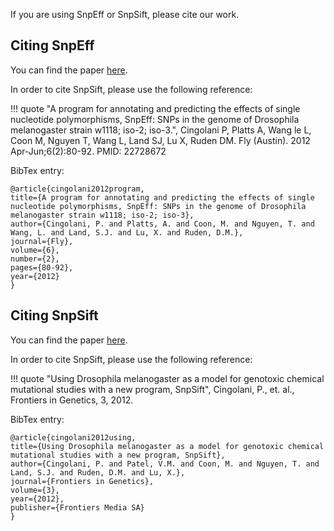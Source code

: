 If you are using SnpEff or SnpSift, please cite our work.

## Citing SnpEff

You can find the paper [here](adds/SnpEff_paper.pdf).

In order to cite SnpSift, please use the following reference:

!!! quote
    "A program for annotating and predicting the effects of single nucleotide polymorphisms, SnpEff: SNPs in the genome of Drosophila melanogaster strain w1118; iso-2; iso-3.", Cingolani P, Platts A, Wang le L, Coon M, Nguyen T, Wang L, Land SJ, Lu X, Ruden DM. Fly (Austin). 2012 Apr-Jun;6(2):80-92.  PMID: 22728672

BibTex entry:
```
@article{cingolani2012program,
title={A program for annotating and predicting the effects of single nucleotide polymorphisms, SnpEff: SNPs in the genome of Drosophila melanogaster strain w1118; iso-2; iso-3},
author={Cingolani, P. and Platts, A. and Coon, M. and Nguyen, T. and Wang, L. and Land, S.J. and Lu, X. and Ruden, D.M.},
journal={Fly},
volume={6},
number={2},
pages={80-92},
year={2012}
}
```

## Citing SnpSift

You can find the paper [here](adds/SnpSift_paper.pdf).

In order to cite SnpSift, please use the following reference:

!!! quote
    "Using Drosophila melanogaster as a model for genotoxic chemical mutational studies with a new program, SnpSift", Cingolani, P., et. al., Frontiers in Genetics, 3, 2012.

BibTex entry:
```
@article{cingolani2012using,
title={Using Drosophila melanogaster as a model for genotoxic chemical mutational studies with a new program, SnpSift},
author={Cingolani, P. and Patel, V.M. and Coon, M. and Nguyen, T. and Land, S.J. and Ruden, D.M. and Lu, X.},
journal={Frontiers in Genetics},
volume={3},
year={2012},
publisher={Frontiers Media SA}
}
```
